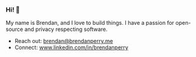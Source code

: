 ### Hi! 👋

My name is Brendan, and I love to build things.
I have a passion for open-source and privacy respecting software.

- Reach out: brendan@brendanperry.me
- Connect: www.linkedin.com/in/brendanperry
